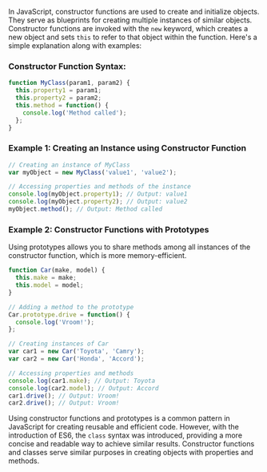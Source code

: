 In JavaScript, constructor functions are used to create and initialize objects. They serve as blueprints for creating multiple instances of similar objects. Constructor functions are invoked with the `new` keyword, which creates a new object and sets `this` to refer to that object within the function. Here's a simple explanation along with examples:

### Constructor Function Syntax:

```javascript
function MyClass(param1, param2) {
  this.property1 = param1;
  this.property2 = param2;
  this.method = function() {
    console.log('Method called');
  };
}
```

### Example 1: Creating an Instance using Constructor Function

```javascript
// Creating an instance of MyClass
var myObject = new MyClass('value1', 'value2');

// Accessing properties and methods of the instance
console.log(myObject.property1); // Output: value1
console.log(myObject.property2); // Output: value2
myObject.method(); // Output: Method called
```

### Example 2: Constructor Functions with Prototypes

Using prototypes allows you to share methods among all instances of the constructor function, which is more memory-efficient.

```javascript
function Car(make, model) {
  this.make = make;
  this.model = model;
}

// Adding a method to the prototype
Car.prototype.drive = function() {
  console.log('Vroom!');
};

// Creating instances of Car
var car1 = new Car('Toyota', 'Camry');
var car2 = new Car('Honda', 'Accord');

// Accessing properties and methods
console.log(car1.make); // Output: Toyota
console.log(car2.model); // Output: Accord
car1.drive(); // Output: Vroom!
car2.drive(); // Output: Vroom!
```

Using constructor functions and prototypes is a common pattern in JavaScript for creating reusable and efficient code. However, with the introduction of ES6, the `class` syntax was introduced, providing a more concise and readable way to achieve similar results. Constructor functions and classes serve similar purposes in creating objects with properties and methods.